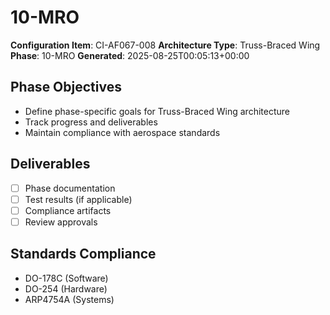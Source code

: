 # 10-MRO

**Configuration Item**: CI-AF067-008
**Architecture Type**: Truss-Braced Wing
**Phase**: 10-MRO
**Generated**: 2025-08-25T00:05:13+00:00

## Phase Objectives
- Define phase-specific goals for Truss-Braced Wing architecture
- Track progress and deliverables
- Maintain compliance with aerospace standards

## Deliverables
- [ ] Phase documentation
- [ ] Test results (if applicable)
- [ ] Compliance artifacts
- [ ] Review approvals

## Standards Compliance
- DO-178C (Software)
- DO-254 (Hardware)
- ARP4754A (Systems)
